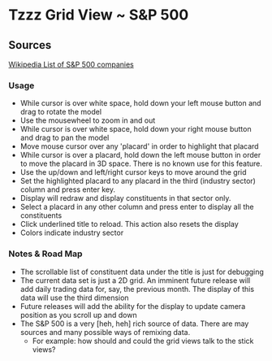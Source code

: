 Tzzz Grid View ~ S&P 500
===

## Sources
[Wikipedia List of S&P 500 companies]( http://en.wikipedia.org/wiki/List_of_S%26P_500_companies )


### Usage

* While cursor is over white space, hold down your left mouse button and drag to rotate the model
* Use the mousewheel to zoom in and out
* While cursor is over white space, hold down your right mouse button and drag to pan the model
* Move mouse cursor over any 'placard' in order to highlight that placard
* While cursor is over a placard, hold down the left mouse button in order to move the placard in 3D space. There is no known use for this feature.
* Use the up/down and left/right cursor keys to move around the grid 
* Set the highlighted placard to any placard in the third (industry sector) column and press enter key. 
* Display will redraw and display constituents in that sector only. 
* Select a placard in any other column and press enter to display all the constituents
* Click underlined title to reload. This action also resets the display
* Colors indicate industry sector

### Notes & Road Map

* The scrollable list of constituent data under the title is just for debugging
* The current data set is just a 2D grid. An imminent future release will add daily trading data for, say, the previous month. 
The display of this data will use the third dimension
* Future releases will add the ability for the display to update camera position as you scroll up and down 
* The S&P 500 is a very [heh, heh] rich source of data. There are may sources and many possible ways of remixing data.
	* For example: how should and could the grid views talk to the stick views?






 